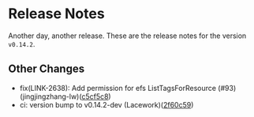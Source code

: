 # Release Notes
Another day, another release. These are the release notes for the version `v0.14.2`.

## Other Changes
* fix(LINK-2638): Add permission for efs ListTagsForResource (#93) (jingjingzhang-lw)([c5cf5c8](https://github.com/lacework/terraform-aws-config/commit/c5cf5c8adc7d91712de34aa28e9737c7a13af302))
* ci: version bump to v0.14.2-dev (Lacework)([2f60c59](https://github.com/lacework/terraform-aws-config/commit/2f60c591bed6e56748990e62dd05c636ea86cb0c))

